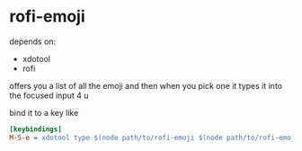 # rofi-emoji

depends on:

* xdotool
* rofi

offers you a list of all the emoji and then when you
pick one it types it into the focused input 4 u

bind it to a key like

```ini
[keybindings]
M-S-e = xdotool type $(node path/to/rofi-emoji $(node path/to/rofi-emoji | rofi -dmenu))
```
